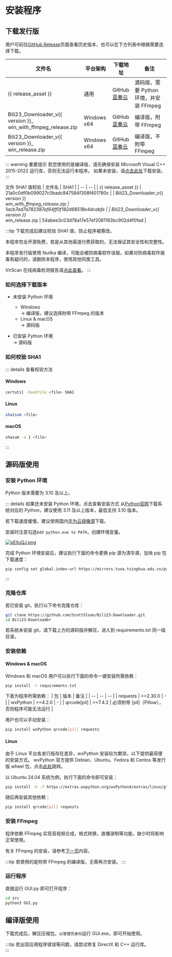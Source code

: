<script setup>
    import { version } from '../../package.json'
    
    let release_asset = `Bili23_Downloader_v${version}_release.zip`
    let release_asset_win_ffmpeg = `Bili23_Downloader_v${version}_win_with_ffmpeg_release.zip`
    let release_asset_win = `Bili23_Downloader_v${version}_win_release.zip`

    let release_asset_github = (version, file)=> {
        return `https://github.com/ScottSloan/Bili23-Downloader/releases/download/v${version}/${file}`
    }

</script>

# 安装程序
## 下载发行版
用户可前往[GitHub Release](https://github.com/ScottSloan/Bili23-Downloader/releases/)页面查看历史版本，也可以在下方列表中根据需要选择下载。

| 文件名 | 平台架构 | 下载地址 | 备注 |
| --- | --- | --- | --- |
| {{ release_asset }} | 通用 | <a :href="release_asset_github(version, release_asset)" target="_blank" rel="noreferer">GitHub</a> <br> <a href="https://wwx.lanzout.com/iq8ko2u5mhcj" target="_blank" rel="noreferer">蓝奏云</a> | 源码版，需要 Python 环境，并安装 FFmpeg |
| <span>Bili23_Downloader_v{{ version }}_</span><br><span>win_with_ffmpeg_release.zip</span> | Windows x64 | <a :href="release_asset_github(version, release_asset_win_ffmpeg)" target="_blank" rel="noreferer">GitHub</a> <br> <a href="https://wwx.lanzout.com/io7I52u5mipi" target="_blank" rel="noreferer">蓝奏云</a> | 编译版，附带 FFmpeg |
| <span>Bili23_Downloader_v{{ version }}_</span><br><span>win_release.zip</span> | Windows x64 | <a :href="release_asset_github(version, release_asset_win)" target="_blank" rel="noreferer">GitHub</a> <br> <a href="https://wwx.lanzout.com/iyQBS2u5mhqd" target="_blank" rel="noreferer">蓝奏云</a> | 编译版，不附带 FFmpeg |

::: warning 重要提示
若您使用的是编译版，请先确保安装 Microsoft Visual C++ 2015-2022 运行库，否则无法运行本程序。
如果未安装，请[点击此处](https://aka.ms/vs/17/release/vc_redist.x64.exe)下载安装。
:::

文件 SHA1 值校验
| 文件名 | SHA1 |
| -- | -- |
| {{ release_asset }} | 21a0c0df0b099027c0badc847584f308f401780c |
| <span>Bili23_Downloader_v{{ version }}_</span><br><span>win_with_ffmpeg_release.zip</span> | 1acb7ad7a782387ef64ff0f182d68518e4dcabfe |
| <span>Bili23_Downloader_v{{ version }}_</span><br><span>win_release.zip</span> | 54abee3c03d78a17e57ef2081183bc902d4f0fad |

:::tip
下载完成后建议校验 SHA1 值，防止程序被篡改。  

本程序完全开源免费，若是从其他渠道付费获取的，无法保证其安全性和完整性。  

本程序发行版使用 Nuitka 编译，可能会被防病毒软件误报。如果对防病毒软件报毒有疑问的，请删除本程序，使用其他同类工具。  

VirScan 在线病毒检测报告请[点此查看](https://www.virscan.org/report/3c1bb0d73a5c5d8bc645867e76d739c1a7aa0ae38cf5301f446e0f15e9434f1b)。
:::

### 如何选择下载版本
+ 未安装 Python 环境  
    + Windows  
        -> 编译版，建议选择附带 FFmpeg 的版本  
    + Linux & macOS  
        -> 源码版  

+ 已安装 Python 环境  
    -> 源码版

### 如何校验 SHA1
::: details 查看校验方法
#### Windows
```bash
certutil -hashfile <file> SHA1
```

#### Linux
```bash
sha1sum <file>
```

#### macOS
```bash
shasum -a 1 <file>
```
:::

## 源码版使用
### 安装 Python 环境
Python 版本需要为 3.10 及以上。

::: details 如果还未安装 Python 环境，点击查看安装方式
从[Python官网](https://www.python.org/)下载系统对应的 Python，建议使用 3.11 及以上版本，最低支持 3.10 版本。  

若下载速度缓慢，建议使用国内[华为云镜像源](https://mirrors.huaweicloud.com/python/)下载。  

安装时注意勾选`Add python.exe to PATH`，创建环境变量。  

[![pElIuQJ.png](https://s21.ax1x.com/2025/02/23/pElIuQJ.png)](https://imgse.com/i/pElIuQJ)

完成 Python 环境安装后，建议执行下面的命令更换 pip 源为清华源，加快 pip 包下载速度：
```bash
pip config set global.index-url https://mirrors.tuna.tsinghua.edu.cn/pypi/web/simple
```
:::

### 克隆仓库
若已安装 git，执行以下命令克隆仓库：
```bash
git clone https://github.com/ScottSloan/Bili23-Downloader.git
cd Bili23-Downloader
```

若系统未安装 git，请下载上方的源码版并解压，进入到 requirements.txt 同一级目录。

### 安装依赖
#### Windows & macOS
Windows 和 macOS 用户可以执行下面的命令一键安装所需依赖：

```bash
pip install -r requirements.txt
```

下表为程序所需依赖：
| 包 | 版本 | 备注 |
| -- | -- | -- |
| requests | >=2.30.0 | - |
| wxPython | >=4.2.0 | - |
| qrcode[pil] | >=7.4.2 | 必须附带 [pil]（Pillow），否则程序可能无法运行 |

用户也可以手动安装：
```bash
pip install wxPython qrcode[pil] requests
```
#### Linux
由于 Linux 平台各发行版存在差异，wxPython 安装较为繁琐，以下提供最简便的安装方式。
wxPython 官方提供 Debian、Ubuntu、Fedora 和 Centos 等发行版 wheel 包，点击[此处](https://extras.wxpython.org/wxPython4/extras/linux/gtk3/)跳转。

以 Ubuntu 24.04 系统为例，执行下面的命令即可安装：
```bash
pip install -U -f https://extras.wxpython.org/wxPython4/extras/linux/gtk3/ubuntu-24.04/ wxPython
```

随后再安装其他依赖：
```bash
pip install qrcode[pil] requests
```

### 安装 FFmpeg
程序依赖 FFmpeg 实现音视频合成，格式转换，直播录制等功能，缺少时将影响正常使用。  

有关 FFmpeg 的安装，请参考[下一页](https://bili23.scott-sloan.cn/doc/install/ffmpeg.html)内容。  

:::tip
若使用的是附带 FFmpeg 的编译版，无需再次安装。
:::

### 运行程序
直接运行 GUI.py 即可打开程序：

```bash
cd src
python3 GUI.py
```

## 编译版使用
下载完成后，解压压缩包，`以管理员身份`运行 GUI.exe，即可开始使用。 

:::tip
若出现应用程序错误等问题，请尝试修复 DirectX 和 C++ 运行库。  
:::